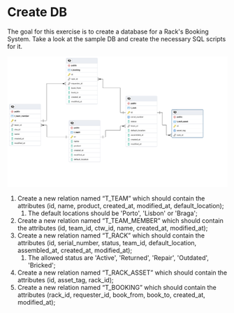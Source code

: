 # Create DB

The goal for this exercise is to create a database for a Rack's Booking System.
Take a look at the sample DB and create the necessary SQL scripts for it.

![sample_db.png](sample_db.png)

1. Create a new relation named “T_TEAM” which should contain the attributes (id, name, product,
   created_at, modified_at, default_location);
    1. The default locations should be 'Porto', 'Lisbon' or 'Braga';
2. Create a new relation named “T_TEAM_MEMBER” which should contain the attributes (id, team_id,
   ctw_id, name, created_at, modified_at);
3. Create a new relation named “T_RACK” which should contain the attributes (id, serial_number,
   status, team_id, default_location, assembled_at, created_at, modified_at);
    1. The allowed status are 'Active', 'Returned', 'Repair', 'Outdated', 'Bricked';
4. Create a new relation named “T_RACK_ASSET” which should contain the attributes (id, asset_tag,
   rack_id);
5. Create a new relation named “T_BOOKING” which should contain the attributes (rack_id, requester_id,
   book_from, book_to, created_at, modified_at);

